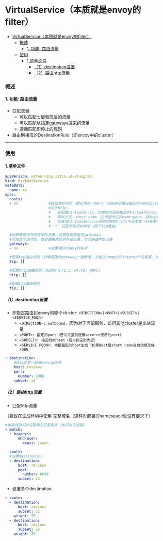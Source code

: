 # VirtualService（本质就是envoy的filter）

<!-- @import "[TOC]" {cmd="toc" depthFrom=1 depthTo=6 orderedList=false} -->
<!-- code_chunk_output -->

- [VirtualService（本质就是envoy的filter）](#virtualservice本质就是envoy的filter)
    - [概述](#概述)
      - [1. 功能: 路由流量](#1-功能-路由流量)
    - [使用](#使用)
      - [1.清单文件](#1清单文件)
        - [（1）destination设置](#1destination设置)
        - [（2）路由http流量](#2路由http流量)

<!-- /code_chunk_output -->

### 概述

#### 1. 功能: 路由流量
* 匹配流量
  * 可以匹配七层和四层的流量
  * 可以匹配从指定gateways进来的流量
  * 遵循匹配即停止的规则
* 路由到相应的DestinationRule（即envoy中的cluster）

***

### 使用

#### 1.清单文件

```yaml
apiVersion: networking.istio.io/v1alpha3
kind: VirtualService
metadata:
  name: xx
spec:
  hosts:
  - xx              #匹配目标地址（建议使用 short name并部署在相应的namespace中）
                    #对于http：
                    #   会配置virtualhosts，如果能匹配到相应的virtualhosts，则会修改virtualhosts，如果匹配不到，则默认在80的路由规则中添加virtualhosts）
                    #   两种方式：short name（会根据所在的namespace，自动生成完整的域名） 或者 完整的域名，这样才能够使得路由规则应用到相关的service上
                    #   当其他VirtualService使用同样的hosts不会生效（只有第一个生效）
                    # '*' 匹配所有目标地址（用于tcp路由）

  #如果要路由外部进来的流量，这里就需要指定gateways
  #添加这个选项后，既会路由指定的外部流量，也会路由内部流量
  gateways:
  - xx              #这里填GateWay的名字

  #配置tcp路由规则（好像要配合gateway一起使用，才能在envoy的listener产生配置，待确认）
  tcp: []

  #配置http路由规则（包括HTTP/1.1, HTTP2, gRPC）
  http: []          

  #配置tls路由规则
  tls: []
```

##### （1）destination设置
* 即指定路由到envoy的哪个cluster: `<DIRECTION>|<PORT>|<SUBSET>|<SERVICE_FDQN>`
  * `<DIRECTION>: outbound`，因为对于当前服务，访问其他cluster是出站流量
  * `<PORT>: 指定的port（若未设置则使用service使用的port）`
  * `<SUBSET>: 指定的subset（若未指定则为空）`
  * `<SERVICE_FQDN>: 根据指定的host生成（如果host是short name会自动填充成FQDN`
```yaml
- destination:
    #所以这里一般填servie名称
    host: reviews
    port:
      number: 8088
    subset: v2
```

##### （2）路由http流量

* 匹配http流量

（建议在生成环境中使用 完整域名（这样对部署的namespace就没有要求了）
```yaml
#每条规则可以设置相关匹配条件（也可以不设置）
- match:
  - headers:
      end-user:
        exact: jason

  route:
  #设置destination
  - destination:
      host: reviews
      port:
        number: 8088
      subset: v2
```

* 设置多个destination

```yaml
- route:
  - destination:
      host: reviews
      subset: v1
    weight: 75
  - destination:
      host: reviews
      subset: v2
    weight: 25
```
